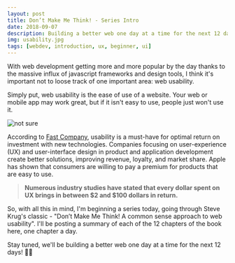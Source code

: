 ```yaml
---
layout: post
title: Don’t Make Me Think! - Series Intro
date: 2018-09-07
description: Building a better web one day at a time for the next 12 days!
img: usability.jpg
tags: [webdev, introduction, ux, beginner, ui]
---
```

With web development getting more and more popular by the day thanks to the massive influx of javascript frameworks and design tools, I think it's important not to loose track of one important area: web usability.

Simply put, web usability is the ease of use of a website. Your web or mobile app may work great, but if it isn't easy to use, people just won't use it. 

![not sure](https://thepracticaldev.s3.amazonaws.com/i/ralfrksf6gszxa7n6v0g.jpg)

According to [Fast Company](https://www.fastcompany.com/1669283/dollars-and-sense-the-business-case-for-investing-in-ui-design), usability is a must-have for optimal return on investment with new technologies. Companies focusing on user-experience (UX) and user-interface design in product and application development create better solutions, improving revenue, loyalty, and market share. Apple has shown that consumers are willing to pay a premium for products that are easy to use.

>**Numerous industry studies have stated that every dollar spent on UX brings in between $2 and $100 dollars in return.**

So, with all this in mind, I'm beginning a series today, going through Steve Krug's classic - "Don’t Make Me Think! A common sense approach to web usability". I'll be posting a summary of each of the 12 chapters of the book here, one chapter a day.

Stay tuned, we'll be building a better web one day at a time for the next 12 days! 
🎉🎉